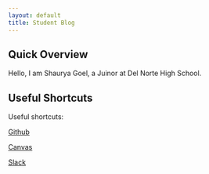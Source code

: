 ```yaml
---
layout: default
title: Student Blog
---
```



## Quick Overview

Hello, I am Shaurya Goel, a Juinor at Del Norte High School.

## Useful Shortcuts

Useful shortcuts:

[Github](https://github.com/STG-7)

[Canvas](https://poway.instructure.com/courses/141513/assignments)

[Slack](https://app.slack.com/client/TRDESSQ3T/CRDESSVA5)
